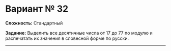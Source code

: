 # Вариант № 32
**Сложность:** Стандартный

**Задание:**  Выделить все десятичные числа от 17 до 77 по модулю и распечатать их значения в словесной форме по русски.

---